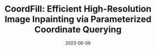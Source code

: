 ---
layout: seminar-post
title: 'CoordFill: Efficient High-Resolution Image Inpainting via Parameterized Coordinate Querying'
subtitle: ''
categories:
    - "Computer Vision"
tags: ['Image Inpainting']
date: 2023-06-09
pdf_url: 'https://drive.google.com/file/d/12s0P4YaAfuT95-SO_-l8I4m9GeT7Z6eX/preview'
---
